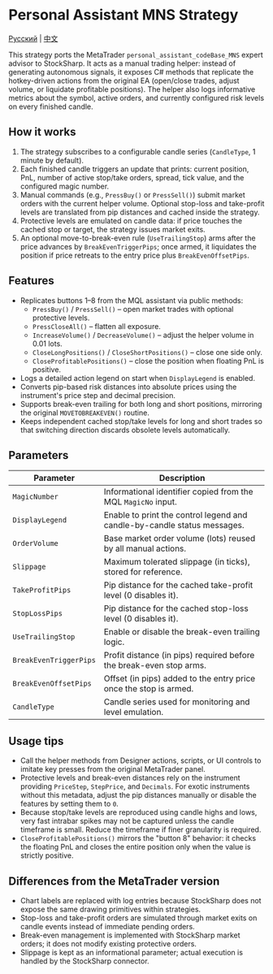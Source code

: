 # Personal Assistant MNS Strategy
[Русский](README_ru.md) | [中文](README_cn.md)

This strategy ports the MetaTrader `personal_assistant_codeBase_MNS` expert advisor to StockSharp. It acts as a manual trading helper: instead of generating autonomous signals, it exposes C# methods that replicate the hotkey-driven actions from the original EA (open/close trades, adjust volume, or liquidate profitable positions). The helper also logs informative metrics about the symbol, active orders, and currently configured risk levels on every finished candle.

## How it works

1. The strategy subscribes to a configurable candle series (`CandleType`, 1 minute by default).
2. Each finished candle triggers an update that prints: current position, PnL, number of active stop/take orders, spread, tick value, and the configured magic number.
3. Manual commands (e.g., `PressBuy()` or `PressSell()`) submit market orders with the current helper volume. Optional stop-loss and take-profit levels are translated from pip distances and cached inside the strategy.
4. Protective levels are emulated on candle data: if price touches the cached stop or target, the strategy issues market exits.
5. An optional move-to-break-even rule (`UseTrailingStop`) arms after the price advances by `BreakEvenTriggerPips`; once armed, it liquidates the position if price retreats to the entry price plus `BreakEvenOffsetPips`.

## Features

- Replicates buttons 1–8 from the MQL assistant via public methods:
  - `PressBuy()` / `PressSell()` – open market trades with optional protective levels.
  - `PressCloseAll()` – flatten all exposure.
  - `IncreaseVolume()` / `DecreaseVolume()` – adjust the helper volume in 0.01 lots.
  - `CloseLongPositions()` / `CloseShortPositions()` – close one side only.
  - `CloseProfitablePositions()` – close the position when floating PnL is positive.
- Logs a detailed action legend on start when `DisplayLegend` is enabled.
- Converts pip-based risk distances into absolute prices using the instrument's price step and decimal precision.
- Supports break-even trailing for both long and short positions, mirroring the original `MOVETOBREAKEVEN()` routine.
- Keeps independent cached stop/take levels for long and short trades so that switching direction discards obsolete levels automatically.

## Parameters

| Parameter | Description |
|-----------|-------------|
| `MagicNumber` | Informational identifier copied from the MQL `MagicNo` input. |
| `DisplayLegend` | Enable to print the control legend and candle-by-candle status messages. |
| `OrderVolume` | Base market order volume (lots) reused by all manual actions. |
| `Slippage` | Maximum tolerated slippage (in ticks), stored for reference. |
| `TakeProfitPips` | Pip distance for the cached take-profit level (0 disables it). |
| `StopLossPips` | Pip distance for the cached stop-loss level (0 disables it). |
| `UseTrailingStop` | Enable or disable the break-even trailing logic. |
| `BreakEvenTriggerPips` | Profit distance (in pips) required before the break-even stop arms. |
| `BreakEvenOffsetPips` | Offset (in pips) added to the entry price once the stop is armed. |
| `CandleType` | Candle series used for monitoring and level emulation. |

## Usage tips

- Call the helper methods from Designer actions, scripts, or UI controls to imitate key presses from the original MetaTrader panel.
- Protective levels and break-even distances rely on the instrument providing `PriceStep`, `StepPrice`, and `Decimals`. For exotic instruments without this metadata, adjust the pip distances manually or disable the features by setting them to `0`.
- Because stop/take levels are reproduced using candle highs and lows, very fast intrabar spikes may not be captured unless the candle timeframe is small. Reduce the timeframe if finer granularity is required.
- `CloseProfitablePositions()` mirrors the "button 8" behavior: it checks the floating PnL and closes the entire position only when the value is strictly positive.

## Differences from the MetaTrader version

- Chart labels are replaced with log entries because StockSharp does not expose the same drawing primitives within strategies.
- Stop-loss and take-profit orders are simulated through market exits on candle events instead of immediate pending orders.
- Break-even management is implemented with StockSharp market orders; it does not modify existing protective orders.
- Slippage is kept as an informational parameter; actual execution is handled by the StockSharp connector.
